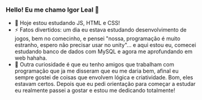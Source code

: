 ### Hello! Eu me chamo Igor Leal 🦝

- 🌱 Hoje estou estudando JS, HTML e CSS!
- ⚡ Fatos divertidos: um dia eu estava estudando desenvolvimento de jogos, bem no comecinho, e pensei "nossa, programação é muito estranho, espero não precisar usar no unity"... e aqui estou eu, comecei estudando banco de dados com MySQL e agora me aprofundando em web hahaha.
- 👀 Outra curiosidade é que eu tenho amigos que trabalham com programação que ja me disseram que eu me daria bem, afinal eu sempre gostei de coisas que envolvem lógica e criatividade. Bom, eles estavam certos. Depois que eu pedi orientação para começar a estudar eu realmente passei a gostar e estou me dedicando totalmente! 

